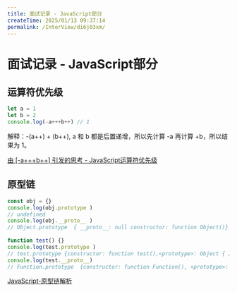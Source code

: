 ```yaml
---
title: 面试记录 - JavaScript部分
createTime: 2025/01/13 09:37:14
permalink: /InterView/di6j03xm/
---
```


# 面试记录 - JavaScript部分

## 运算符优先级

```js
let a = 1
let b = 2
console.log(-a+++b++) // 1
```
解释：-(a++) + (b++), a 和 b 都是后置递增，所以先计算 -a 再计算 +b，所以结果为 1。

[由 [-a+++b++] 引发的思考 - JavaScript运算符优先级](/article/10yof5in/)

## 原型链
```js
const obj = {}
console.log(obj.prototype )  
// undefined
console.log(obj.__proto__ )  
// Object.prototype  { __proto__: null constructor: function Object()}
​
function test() {}
console.log(test.prototype ) 
// test.prototype {constructor: function test(),<prototype>: Object { … }}
console.log(test.__proto__) 
// Function.prototype  {constructor: function Function(), <prototype>: Object { … }}
```
[JavaScript-原型链解析](/JavaScript/cia8xnma/)